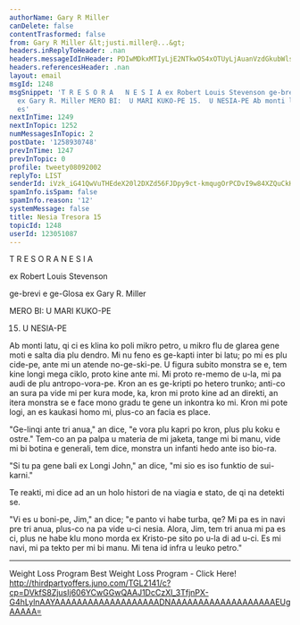```yaml
---
authorName: Gary R Miller
canDelete: false
contentTrasformed: false
from: Gary R Miller &lt;justi.miller@...&gt;
headers.inReplyToHeader: .nan
headers.messageIdInHeader: PDIwMDkxMTIyLjE2NTkwOS4xOTUyLjAuanVzdGkubWlsbGVyQGp1bm8uY29tPg==
headers.referencesHeader: .nan
layout: email
msgId: 1248
msgSnippet: 'T R E S O R A   N E S I A ex Robert Louis Stevenson ge-brevi e ge-Glosa
  ex Gary R. Miller MERO BI:  U MARI KUKO-PE 15.  U NESIA-PE Ab monti latu, qi ci
  es'
nextInTime: 1249
nextInTopic: 1252
numMessagesInTopic: 2
postDate: '1258930748'
prevInTime: 1247
prevInTopic: 0
profile: tweety08092002
replyTo: LIST
senderId: iVzk_iG41QwVuTHEdeX20l2DXZd56FJDpy9ct-kmqugOrPCDvI9w84XZQuCkHXwxvZFhEBw-ZaASpTtXUXKbMyYt-KpwE_Prg7E9iA
spamInfo.isSpam: false
spamInfo.reason: '12'
systemMessage: false
title: Nesia Tresora 15
topicId: 1248
userId: 123051087
---
```



  T R E S O R A   N E S I A

  ex Robert Louis Stevenson

  ge-brevi e ge-Glosa ex Gary R. Miller

 MERO BI:  U MARI KUKO-PE

15.  U NESIA-PE

 Ab monti latu, qi ci es klina ko poli mikro petro, u mikro flu de glarea
gene moti e salta dia plu dendro.  Mi nu feno es ge-kapti inter bi latu;
po mi es plu cide-pe, ante mi un atende no-ge-ski-pe.  U figura subito
monstra se e, tem kine longi mega ciklo, proto kine ante mi.  Mi proto
re-memo de u-la, mi pa audi de plu antropo-vora-pe.  Kron an es ge-kripti
po hetero trunko; anti-co an sura pa vide mi per kura mode, ka, kron mi
proto kine ad an direkti, an itera monstra se e face mono gradu te gene
un inkontra ko mi.  Kron mi pote logi, an es kaukasi homo mi, plus-co an
facia es place.

 "Ge-linqi ante tri anua," an dice, "e vora plu kapri po kron, plus plu
koku e ostre."  Tem-co an pa palpa u materia de mi jaketa, tange mi bi
manu, vide mi bi botina e generali, tem dice, monstra un infanti hedo
ante iso bio-ra.

 "Si tu pa gene bali ex Longi John," an dice, "mi sio es iso funktio de
sui-karni."

 Te reakti, mi dice ad an un holo histori de na viagia e stato, de qi na
detekti se.

 "Vi es u boni-pe, Jim," an dice; "e panto vi habe turba, qe?  Mi pa es
in navi pre tri anua, plus-co na pa vide u-ci nesia.  Alora, Jim, tem tri
anua mi pa es ci, plus ne habe klu mono morda ex Kristo-pe sito po u-la
di ad u-ci.  Es mi navi, mi pa tekto per mi bi manu.  Mi tena id infra u
leuko petro."
____________________________________________________________
Weight Loss Program
Best Weight Loss Program - Click Here!
http://thirdpartyoffers.juno.com/TGL2141/c?cp=DVkfS8ZjusIj606YCwGGwQAAJ1DcCzXl_3TfjnPX-G4hLylnAAYAAAAAAAAAAAAAAAAAAADNAAAAAAAAAAAAAAAAAAAEUgAAAAA=

